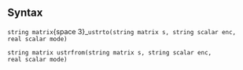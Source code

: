 ## Syntax

`string matrix`<span options="3">{space
3}_`ustrto(string matrix s, string scalar enc,`  
`real scalar mode)`

`string matrix ustrfrom(string matrix s, string scalar enc,`  
`real scalar mode)`
